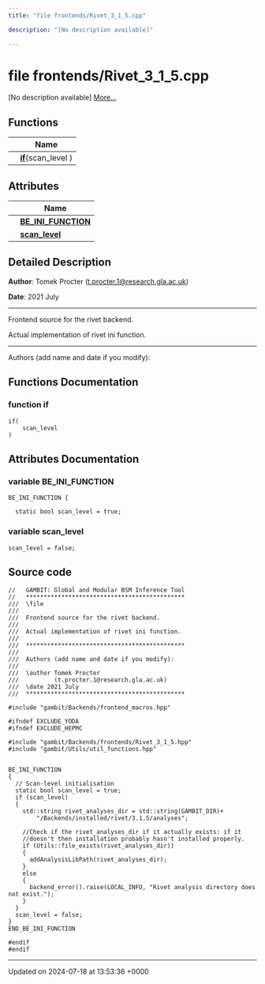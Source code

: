 ```yaml
---
title: "file frontends/Rivet_3_1_5.cpp"

description: "[No description available]"

---
```


# file frontends/Rivet_3_1_5.cpp

[No description available] [More...](#detailed-description)

## Functions

|                | Name           |
| -------------- | -------------- |
| | **[if](/documentation/code/files/rivet__3__1__5_8cpp/#function-if)**(scan_level ) |

## Attributes

|                | Name           |
| -------------- | -------------- |
| | **[BE_INI_FUNCTION](/documentation/code/files/rivet__3__1__5_8cpp/#variable-be-ini-function)**  |
| | **[scan_level](/documentation/code/files/rivet__3__1__5_8cpp/#variable-scan-level)**  |

## Detailed Description


**Author**: Tomek Procter ([t.procter.1@research.gla.ac.uk](mailto:t.procter.1@research.gla.ac.uk)) 

**Date**: 2021 July 

------------------

Frontend source for the rivet backend.

Actual implementation of rivet ini function.



------------------

Authors (add name and date if you modify):


## Functions Documentation

### function if

```
if(
    scan_level 
)
```



## Attributes Documentation

### variable BE_INI_FUNCTION

```
BE_INI_FUNCTION {
  
  static bool scan_level = true;
```


### variable scan_level

```
scan_level = false;
```



## Source code

```
//   GAMBIT: Global and Modular BSM Inference Tool
//   *********************************************
///  \file
///
///  Frontend source for the rivet backend.
///
///  Actual implementation of rivet ini function.
///
///  *********************************************
///
///  Authors (add name and date if you modify):
///
///  \author Tomek Procter
///          (t.procter.1@research.gla.ac.uk)
///  \date 2021 July
///  *********************************************

#include "gambit/Backends/frontend_macros.hpp"

#ifndef EXCLUDE_YODA
#ifndef EXCLUDE_HEPMC

#include "gambit/Backends/frontends/Rivet_3_1_5.hpp"
#include "gambit/Utils/util_functions.hpp"


BE_INI_FUNCTION
{
  // Scan-level initialisation
  static bool scan_level = true;
  if (scan_level)
  {
    std::string rivet_analyses_dir = std::string(GAMBIT_DIR)+
        "/Backends/installed/rivet/3.1.5/analyses";

    //Check if the rivet_analyses_dir if it actually exists: if it
    //doesn't then installation probably hasn't installed properly.
    if (Utils::file_exists(rivet_analyses_dir))
    {
      addAnalysisLibPath(rivet_analyses_dir);
    }
    else
    {
      backend_error().raise(LOCAL_INFO, "Rivet analysis directory does not exist.");
    }
  }
  scan_level = false;
}
END_BE_INI_FUNCTION

#endif
#endif
```


-------------------------------

Updated on 2024-07-18 at 13:53:36 +0000
